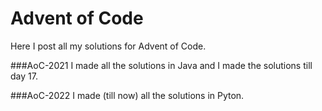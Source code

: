 # Advent of Code
Here I post all my solutions for Advent of Code.

###AoC-2021
I made all the solutions in Java and I made the solutions till day 17.

###AoC-2022
I made (till now) all the solutions in Pyton.
